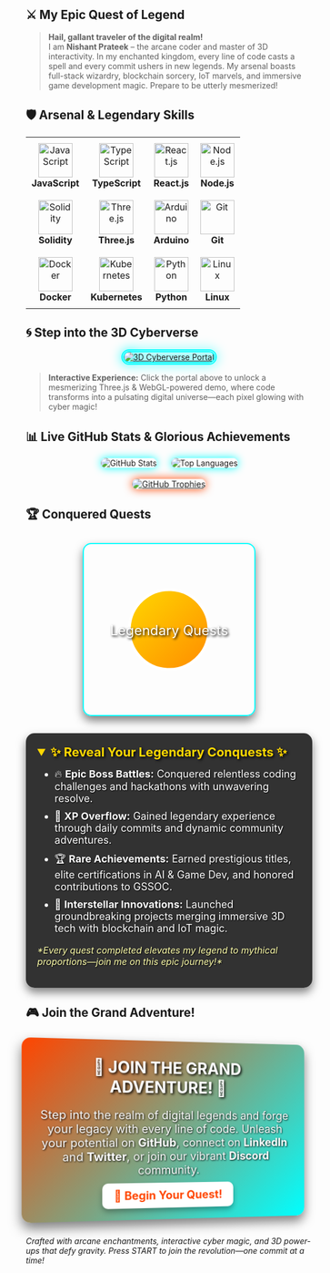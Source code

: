 ## ⚔️ My Epic Quest of Legend

> **Hail, gallant traveler of the digital realm!**  
> I am **Nishant Prateek** – the arcane coder and master of 3D interactivity. In my enchanted kingdom, every line of code casts a spell and every commit ushers in new legends. My arsenal boasts full-stack wizardry, blockchain sorcery, IoT marvels, and immersive game development magic. Prepare to be utterly mesmerized!

## 🛡️ Arsenal & Legendary Skills

<div align="center">
  <table>
    <tr>
      <td align="center" style="padding: 10px;">
        <img src="https://skillicons.dev/icons?i=js" alt="JavaScript" width="60" height="60">
        <br>
        <strong>JavaScript</strong>
      </td>
      <td align="center" style="padding: 10px;">
        <img src="https://skillicons.dev/icons?i=ts" alt="TypeScript" width="60" height="60">
        <br>
        <strong>TypeScript</strong>
      </td>
      <td align="center" style="padding: 10px;">
        <img src="https://skillicons.dev/icons?i=react" alt="React.js" width="60" height="60">
        <br>
        <strong>React.js</strong>
      </td>
      <td align="center" style="padding: 10px;">
        <img src="https://skillicons.dev/icons?i=nodejs" alt="Node.js" width="60" height="60">
        <br>
        <strong>Node.js</strong>
      </td>
    </tr>
    <tr>
      <td align="center" style="padding: 10px;">
        <img src="https://skillicons.dev/icons?i=solidity" alt="Solidity" width="60" height="60">
        <br>
        <strong>Solidity</strong>
      </td>
      <td align="center" style="padding: 10px;">
        <img src="https://skillicons.dev/icons?i=threejs" alt="Three.js" width="60" height="60">
        <br>
        <strong>Three.js</strong>
      </td>
      <td align="center" style="padding: 10px;">
        <img src="https://skillicons.dev/icons?i=arduino" alt="Arduino" width="60" height="60">
        <br>
        <strong>Arduino</strong>
      </td>
      <td align="center" style="padding: 10px;">
        <img src="https://skillicons.dev/icons?i=git" alt="Git" width="60" height="60">
        <br>
        <strong>Git</strong>
      </td>
    </tr>
    <tr>
      <td align="center" style="padding: 10px;">
        <img src="https://skillicons.dev/icons?i=docker" alt="Docker" width="60" height="60">
        <br>
        <strong>Docker</strong>
      </td>
      <td align="center" style="padding: 10px;">
        <img src="https://skillicons.dev/icons?i=kubernetes" alt="Kubernetes" width="60" height="60">
        <br>
        <strong>Kubernetes</strong>
      </td>
      <td align="center" style="padding: 10px;">
        <img src="https://skillicons.dev/icons?i=python" alt="Python" width="60" height="60">
        <br>
        <strong>Python</strong>
      </td>
      <td align="center" style="padding: 10px;">
        <img src="https://skillicons.dev/icons?i=linux" alt="Linux" width="60" height="60">
        <br>
        <strong>Linux</strong>
      </td>
    </tr>
  </table>
</div>

<div align="center" style="margin-top: 20px;">
  <p style="font-size: 16px; color: #00FFFF; font-style: italic;">
  </p>
</div>

## 🌀 Step into the 3D Cyberverse

<div align="center">
  <a href="https://your-3d-interactive-demo.com" target="_blank">
    <img src="https://via.placeholder.com/900x450.png?text=ENTER+THE+3D+CYBERVERSE" alt="3D Cyberverse Portal" style="border: 5px double #0ff; border-radius: 15px; filter: drop-shadow(0 0 10px #0ff);">
  </a>
</div>

> **Interactive Experience:** Click the portal above to unlock a mesmerizing Three.js & WebGL-powered demo, where code transforms into a pulsating digital universe—each pixel glowing with cyber magic!

## 📊 Live GitHub Stats & Glorious Achievements

<div align="center" style="perspective: 1200px;">
  <!-- 3D-Enhanced GitHub Stats Card -->
  <div style="display: inline-block; transform: rotateY(10deg); transition: transform 0.5s;">
    <img src="https://github-readme-stats.vercel.app/api?username=nishant1206&show_icons=true&theme=tokyonight&hide_border=true" alt="GitHub Stats" style="border-radius: 15px; box-shadow: 0 0 15px #0ff;">
  </div>
  <!-- 3D-Enhanced Top Languages Card -->
  <div style="display: inline-block; transform: rotateY(-10deg); transition: transform 0.5s; margin-left: 20px;">
    <img src="https://github-readme-stats.vercel.app/api/top-langs/?username=nishant1206&layout=compact&theme=tokyonight&hide_border=true" alt="Top Languages" style="border-radius: 15px; box-shadow: 0 0 15px #0ff;">
  </div>
</div>

<div align="center" style="perspective: 1200px; margin-top: 20px;">
  <!-- 3D-Enhanced Trophy Collection -->
  <div style="transform: rotateY(5deg) scale(1.05); transition: transform 0.5s;">
    <a href="https://github.com/nishant1206">
      <img src="https://github-profile-trophy.vercel.app/?username=nishant1206&theme=onedark&column=7&margin-w=10&margin-h=10" alt="GitHub Trophies" style="border-radius: 15px; box-shadow: 0 0 15px #ff4500;">
    </a>
  </div>
</div>

## 🏆 Conquered Quests

<div align="center" style="margin: 30px 0;">
  <!-- 3D Rotating Trophy SVG -->
  <svg width="300" height="300" viewBox="0 0 300 300" style="border: 2px solid #00FFFF; border-radius: 15px; box-shadow: 0 8px 16px rgba(0,0,0,0.5);">
    <defs>
      <linearGradient id="gradTrophy" x1="0%" y1="0%" x2="100%" y2="100%">
        <stop offset="0%" style="stop-color:#FFD700;stop-opacity:1" />
        <stop offset="100%" style="stop-color:#FF8C00;stop-opacity:1" />
      </linearGradient>
    </defs>
    <g transform="translate(150,150)">
      <!-- Trophy Body -->
      <g>
        <path d="M -70 0 A 70 70 0 1 1 70 0 A 70 70 0 1 1 -70 0" fill="url(#gradTrophy)" stroke="#FFF" stroke-width="5"/>
        <animateTransform attributeName="transform" attributeType="XML" type="rotate" from="0 0 0" to="360 0 0" dur="10s" repeatCount="indefinite"/>
      </g>
      <!-- Trophy Label -->
      <text x="0" y="10" font-size="24" text-anchor="middle" fill="#FFFFFF" style="text-shadow: 2px 2px 4px #000;">Legendary Quests</text>
    </g>
  </svg>
</div>

<details open style="max-width: 800px; margin: 20px auto; background: rgba(0,0,0,0.8); padding: 20px; border-radius: 15px; box-shadow: 0 8px 16px rgba(0,0,0,0.5);">
  <summary style="font-size: 22px; font-weight: bold; cursor: pointer; color: #FFD700; text-shadow: 2px 2px 4px #000;">
    ✨ Reveal Your Legendary Conquests ✨
  </summary>
  <ul style="margin-top: 15px; font-size: 18px; color: #FFF; text-shadow: 1px 1px 2px #000;">
    <li style="margin-bottom: 10px;">🔥 <strong>Epic Boss Battles:</strong> Conquered relentless coding challenges and hackathons with unwavering resolve.</li>
    <li style="margin-bottom: 10px;">💎 <strong>XP Overflow:</strong> Gained legendary experience through daily commits and dynamic community adventures.</li>
    <li style="margin-bottom: 10px;">🏆 <strong>Rare Achievements:</strong> Earned prestigious titles, elite certifications in AI & Game Dev, and honored contributions to GSSOC.</li>
    <li style="margin-bottom: 10px;">🚀 <strong>Interstellar Innovations:</strong> Launched groundbreaking projects merging immersive 3D tech with blockchain and IoT magic.</li>
  </ul>
  <p style="font-size: 16px; color: #ffffaa; font-style: italic; margin-top: 15px; text-shadow: 1px 1px 2px #000;">
    *Every quest completed elevates my legend to mythical proportions—join me on this epic journey!*
  </p>
</details>

## 🎮 Join the Grand Adventure!

<div align="center" style="perspective: 1000px; margin: 30px 0;">
  <details open style="background: linear-gradient(135deg, #FF4500, #00FFFF); padding: 30px; border-radius: 15px; box-shadow: 0 10px 20px rgba(0,0,0,0.5); transform: rotateY(10deg); transition: transform 0.5s ease;">
    <summary style="font-size: 28px; font-weight: bold; color: #FFF; cursor: pointer; list-style: none; text-shadow: 2px 2px 4px #000;">
      🚀 JOIN THE GRAND ADVENTURE! 🚀
    </summary>
    <p style="font-size: 20px; color: #FFF; text-shadow: 1px 1px 3px #000; margin-top: 20px;">
      Step into the realm of digital legends and forge your legacy with every line of code.
      Unleash your potential on <strong>GitHub</strong>, connect on <strong>LinkedIn</strong> and <strong>Twitter</strong>, or join our vibrant <strong>Discord</strong> community.
    </p>
    <div style="margin-top: 20px;">
      <a href="https://github.com/nishant1206" target="_blank" style="font-size: 20px; color: #FF4500; background: #FFF; padding: 10px 20px; border-radius: 10px; text-decoration: none; font-weight: bold; box-shadow: 0 5px 10px rgba(0,0,0,0.3); transition: transform 0.3s ease;">
        🌟 Begin Your Quest!
      </a>
    </div>
  </details>
</div>

*Crafted with arcane enchantments, interactive cyber magic, and 3D power-ups that defy gravity. Press START to join the revolution—one commit at a time!*

